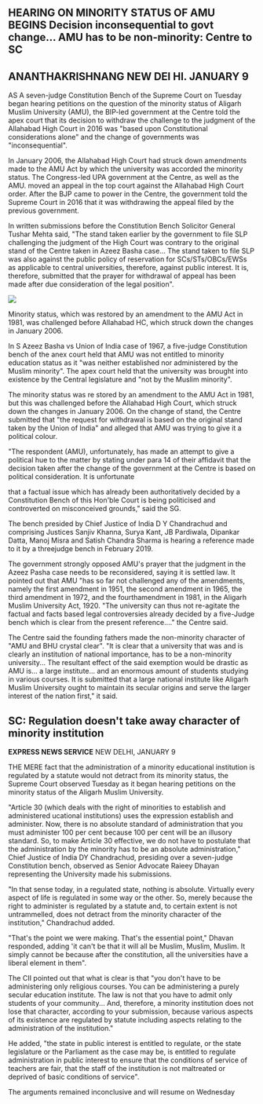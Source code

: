 ## HEARING ON MINORITY STATUS OF AMU BEGINS **Decision inconsequential to govt change...** AMU has to be non-minority: Centre to SC

## **ANANTHAKRISHNANG** NEW DEI HI. JANUARY 9

AS A seven-judge Constitution Bench of the Supreme Court on Tuesday began hearing petitions on the question of the minority status of Aligarh Muslim University (AMU), the BIP-led government at the Centre told the apex court that its decision to withdraw the challenge to the judgment of the Allahabad High Court in 2016 was "based upon Constitutional considerations alone" and the change of governments was "inconsequential".

In January 2006, the Allahabad High Court had struck down amendments made to the AMU Act by which the university was accorded the minority status. The Congress-led UPA government at the Centre, as well as the AMU. moved an appeal in the top court against the Allahabad High Court order. After the BJP came to power in the Centre, the government told the Supreme Court in 2016 that it was withdrawing the appeal filed by the previous government.

In written submissions before the Constitution Bench Solicitor General Tushar Mehta said, "The stand taken earlier by the government to file SLP challenging the judgment of the High Court was contrary to the original stand of the Centre taken in Azeez Basha case... The stand taken to file SLP was also against the public policy of reservation for SCs/STs/OBCs/EWSs as applicable to central universities, therefore, against public interest. It is, therefore, submitted that the prayer for withdrawal of appeal has been made after due consideration of the legal position".

![](_page_0_Picture_5.jpeg)

Minority status, which was restored by an amendment to the AMU Act in 1981, was challenged before Allahabad HC, which struck down the changes in January 2006.

In S Azeez Basha vs Union of India case of 1967, a five-judge Constitution bench of the anex court held that AMU was not entitled to minority education status as it "was neither established nor administered by the Muslim minority". The apex court held that the university was brought into existence by the Central legislature and "not by the Muslim minority".

The minority status was re stored by an amendment to the AMU Act in 1981, but this was challenged before the Allahabad High Court, which struck down the changes in January 2006. On the change of stand, the Centre submitted that "the request for withdrawal is based on the original stand taken by the Union of India" and alleged that AMU was trying to give it a political colour.

"The respondent (AMU), unfortunately, has made an attempt to give a political hue to the matter by stating under para 14 of their affidavit that the decision taken after the change of the government at the Centre is based on political consideration. It is unfortunate

that a factual issue which has already been authoritatively decided by a Constitution Bench of this Hon'ble Court is being politicised and controverted on misconceived grounds," said the SG.

The bench presided by Chief Justice of India D Y Chandrachud and comprising Justices Sanjiv Khanna, Surya Kant, JB Pardiwala, Dipankar Datta, Manoj Misra and Satish Chandra Sharma is hearing a reference made to it by a threejudge bench in February 2019.

The government strongly opposed AMU's prayer that the judgment in the Azeez Pasha case needs to be reconsidered, saying it is settled law. It pointed out that AMU "has so far not challenged any of the amendments, namely the first amendment in 1951, the second amendment in 1965, the third amendment in 1972, and the fourthamendment in 1981, in the Aligarh Muslim University Act, 1920. "The university can thus not re-agitate the factual and facts based legal controversies already decided by a five-Judge bench which is clear from the present reference...." the Centre said.

The Centre said the founding fathers made the non-minority character of "AMU and BHU crystal clear". "It is clear that a university that was and is clearly an institution of national importance, has to be a non-minority university... The resultant effect of the said exemption would be drastic as AMU is... a large institute... and an enormous amount of students studying in various courses. It is submitted that a large national institute like Aligarh Muslim University ought to maintain its secular origins and serve the larger interest of the nation first," it said.

## SC: Regulation doesn't take away character of minority institution

**EXPRESS NEWS SERVICE** NEW DELHI, JANUARY 9

THE MERE fact that the administration of a minority educational institution is regulated by a statute would not detract from its minority status, the Supreme Court observed Tuesday as it began hearing petitions on the minority status of the Aligarh Muslim University.

"Article 30 (which deals with the right of minorities to establish and administered ucational institutions) uses the expression establish and administer. Now, there is no absolute standard of administration that you must administer 100 per cent because 100 per cent will be an illusory standard. So, to make Article 30 effective, we do not have to postulate that the administration by the minority has to be an absolute administration," Chief Justice of India DY Chandrachud, presiding over a seven-judge Constitution bench, observed as Senior Advocate Raieey Dhayan representing the University made his submissions.

"In that sense today, in a regulated state, nothing is absolute. Virtually every aspect of life is regulated in some way or the other. So, merely because the right to administer is regulated by a statute and, to certain extent is not untrammelled, does not detract from the minority character of the institution," Chandrachud added.

"That's the point we were making. That's the essential point," Dhavan responded, adding 'it can't be that it will all be Muslim, Muslim, Muslim. It simply cannot be because after the constitution, all the universities have a liberal element in them".

The CII pointed out that what is clear is that "you don't have to be administering only religious courses. You can be administering a purely secular education institute. The law is not that you have to admit only students of your community... And, therefore, a minority institution does not lose that character, according to your submission, because various aspects of its existence are regulated by statute including aspects relating to the administration of the institution."

He added, "the state in public interest is entitled to regulate, or the state legislature or the Parliament as the case may be, is entitled to regulate administration in public interest to ensure that the conditions of service of teachers are fair, that the staff of the institution is not maltreated or deprived of basic conditions of service".

The arguments remained inconclusive and will resume on Wednesday